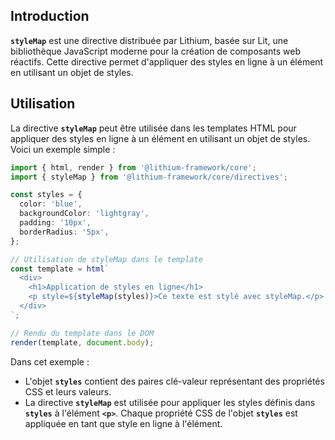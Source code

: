 ## **Introduction**

**`styleMap`** est une directive distribuée par Lithium, basée sur Lit, une bibliothèque JavaScript moderne pour la création de composants web réactifs. Cette directive permet d'appliquer des styles en ligne à un élément en utilisant un objet de styles.

## **Utilisation**

La directive **`styleMap`** peut être utilisée dans les templates HTML pour appliquer des styles en ligne à un élément en utilisant un objet de styles. Voici un exemple simple :

```typescript
import { html, render } from '@lithium-framework/core';
import { styleMap } from '@lithium-framework/core/directives';

const styles = {
  color: 'blue',
  backgroundColor: 'lightgray',
  padding: '10px',
  borderRadius: '5px',
};

// Utilisation de styleMap dans le template
const template = html`
  <div>
    <h1>Application de styles en ligne</h1>
    <p style=${styleMap(styles)}>Ce texte est stylé avec styleMap.</p>
  </div>
`;

// Rendu du template dans le DOM
render(template, document.body);
```

Dans cet exemple :

- L'objet **`styles`** contient des paires clé-valeur représentant des propriétés CSS et leurs valeurs.
- La directive **`styleMap`** est utilisée pour appliquer les styles définis dans **`styles`** à l'élément **`<p>`**. Chaque propriété CSS de l'objet **`styles`** est appliquée en tant que style en ligne à l'élément.